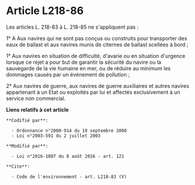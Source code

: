 # Article L218-86

Les articles L. 218-83 à L. 218-85 ne s'appliquent pas : 

1° A Aux navires qui ne sont pas conçus ou construits pour transporter des eaux de ballast et aux navires munis de citernes
de ballast scellées à bord ;

1° Aux navires en situation de difficulté, d'avarie ou en situation d'urgence lorsque ce rejet a pour but de garantir la
sécurité du navire ou la sauvegarde de la vie humaine en mer, ou de réduire au minimum les dommages causés par un événement
de pollution ; 

2° Aux navires de guerre, aux navires de guerre auxiliaires et autres navires appartenant à un Etat ou exploités par lui et
affectés exclusivement à un service non commercial.

**Liens relatifs à cet article**

	**Codifié par**:

	  - Ordonnance n°2000-914 du 18 septembre 2000
	  - Loi n°2003-591 du 2 juillet 2003

	**Modifié par**:

	  - Loi n°2016-1087 du 8 août 2016 - art. 121

	**Cite**:

	  - Code de l'environnement - art. L218-83 (V)
